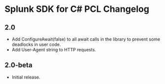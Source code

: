 # Splunk SDK for C# PCL Changelog

## 2.0

* Add ConfigureAwait(false) to all await calls in the library to prevent some deadlocks in user code.
* Add User-Agent string to HTTP requests.

## 2.0-beta

* Initial release.